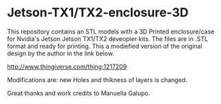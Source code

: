 # Jetson-TX1/TX2-enclosure-3D 
This repository contains an STL models with a 3D Printed enclosure/case for Nvidia's Jetson Jetson TX1/TX2 deveopler kits.
The files are in .STL format and ready for printing. This a modiefied version of the original design by the author in the link below.

http://www.thingiverse.com/thing:1217209


Modifications are:
new Holes and thikness of layers is changed.

Great thanks and work credits to Manuella Galupo.
